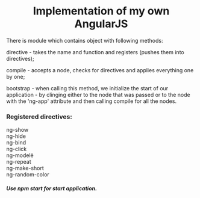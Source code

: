   <h1 align='center'> Implementation of my own AngularJS </h1>
  There is module which contains object with following methods:

directive - takes the name and function and registers (pushes them into directives);

compile - accepts a node,  checks for directives and applies everything one by one;

bootstrap - when calling this method, we initialize the start of our application - by clinging either
            to the node that was passed or to the node with the 'ng-app' attribute and then calling
            compile for all the nodes.

 <h3> Registered directives: </h3> 

ng-show <br>
ng-hide <br>
ng-bind <br>
ng-click <br>
ng-modelё <br>
ng-repeat <br>
ng-make-short <br>
ng-random-color <br>

 <h5> Use npm start for start application. <h5>